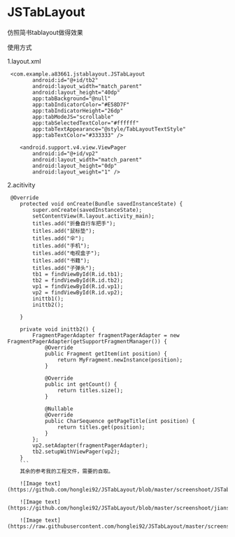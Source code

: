 # JSTabLayout
仿照简书tablayout做得效果

使用方式

1.layout.xml
```
 <com.example.a83661.jstablayout.JSTabLayout
        android:id="@+id/tb2"
        android:layout_width="match_parent"
        android:layout_height="40dp"
        app:tabBackground="@null"
        app:tabIndicatorColor="#E58D7F"
        app:tabIndicatorHeight="26dp"
        app:tabModeJS="scrollable"
        app:tabSelectedTextColor="#ffffff"
        app:tabTextAppearance="@style/TabLayoutTextStyle"
        app:tabTextColor="#333333" />

    <android.support.v4.view.ViewPager
        android:id="@+id/vp2"
        android:layout_width="match_parent"
        android:layout_height="0dp"
        android:layout_weight="1" />
```
2.acitivity
```
 @Override
    protected void onCreate(Bundle savedInstanceState) {
        super.onCreate(savedInstanceState);
        setContentView(R.layout.activity_main);
        titles.add("折叠自行车把手");
        titles.add("鼠标垫");
        titles.add("伞");
        titles.add("手机");
        titles.add("电视盒子");
        titles.add("书籍");
        titles.add("子弹头");
        tb1 = findViewById(R.id.tb1);
        tb2 = findViewById(R.id.tb2);
        vp1 = findViewById(R.id.vp1);
        vp2 = findViewById(R.id.vp2);
        inittb1();
        inittb2();

    }

    private void inittb2() {
        FragmentPagerAdapter fragmentPagerAdapter = new FragmentPagerAdapter(getSupportFragmentManager()) {
            @Override
            public Fragment getItem(int position) {
                return MyFragment.newInstance(position);
            }

            @Override
            public int getCount() {
                return titles.size();
            }

            @Nullable
            @Override
            public CharSequence getPageTitle(int position) {
                return titles.get(position);
            }
        };
        vp2.setAdapter(fragmentPagerAdapter);
        tb2.setupWithViewPager(vp2);
    }
    ```
    其余的参考我的工程文件，需要的自取。
    
    ![Image text](https://github.com/honglei92/JSTabLayout/blob/master/screenshoot/JSTabLayout.gif)
    
    ![Image text](https://github.com/honglei92/JSTabLayout/blob/master/screenshoot/jianshu.gif)
    
    ![Image text](https://raw.githubusercontent.com/honglei92/JSTabLayout/master/screenshoot/jstblayout.png)
    
   
    
